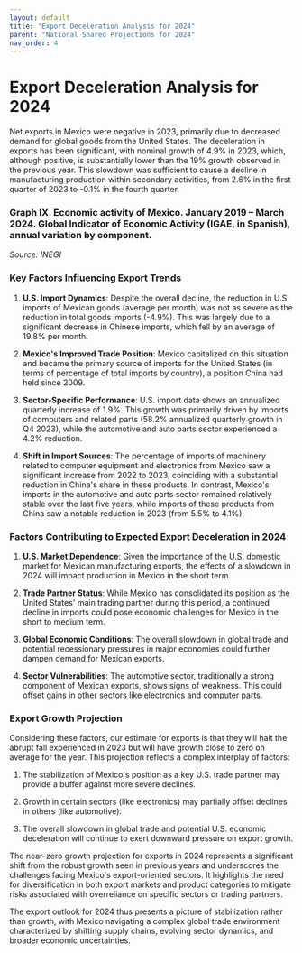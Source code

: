 ```yaml
---
layout: default
title: "Export Deceleration Analysis for 2024"
parent: "National Shared Projections for 2024"
nav_order: 4
---
```


# Export Deceleration Analysis for 2024

Net exports in Mexico were negative in 2023, primarily due to decreased demand for global goods from the United States. The deceleration in exports has been significant, with nominal growth of 4.9% in 2023, which, although positive, is substantially lower than the 19% growth observed in the previous year. This slowdown was sufficient to cause a decline in manufacturing production within secondary activities, from 2.6% in the first quarter of 2023 to -0.1% in the fourth quarter.

### Graph IX. Economic activity of Mexico. January 2019 – March 2024. Global Indicator of Economic Activity (IGAE, in Spanish), annual variation by component.

*Source: INEGI*

### Key Factors Influencing Export Trends

1. **U.S. Import Dynamics**: Despite the overall decline, the reduction in U.S. imports of Mexican goods (average per month) was not as severe as the reduction in total goods imports (-4.9%). This was largely due to a significant decrease in Chinese imports, which fell by an average of 19.8% per month.

2. **Mexico's Improved Trade Position**: Mexico capitalized on this situation and became the primary source of imports for the United States (in terms of percentage of total imports by country), a position China had held since 2009.

3. **Sector-Specific Performance**: U.S. import data shows an annualized quarterly increase of 1.9%. This growth was primarily driven by imports of computers and related parts (58.2% annualized quarterly growth in Q4 2023), while the automotive and auto parts sector experienced a 4.2% reduction.

4. **Shift in Import Sources**: The percentage of imports of machinery related to computer equipment and electronics from Mexico saw a significant increase from 2022 to 2023, coinciding with a substantial reduction in China's share in these products. In contrast, Mexico's imports in the automotive and auto parts sector remained relatively stable over the last five years, while imports of these products from China saw a notable reduction in 2023 (from 5.5% to 4.1%).

### Factors Contributing to Expected Export Deceleration in 2024

1. **U.S. Market Dependence**: Given the importance of the U.S. domestic market for Mexican manufacturing exports, the effects of a slowdown in 2024 will impact production in Mexico in the short term.

2. **Trade Partner Status**: While Mexico has consolidated its position as the United States' main trading partner during this period, a continued decline in imports could pose economic challenges for Mexico in the short to medium term.

3. **Global Economic Conditions**: The overall slowdown in global trade and potential recessionary pressures in major economies could further dampen demand for Mexican exports.

4. **Sector Vulnerabilities**: The automotive sector, traditionally a strong component of Mexican exports, shows signs of weakness. This could offset gains in other sectors like electronics and computer parts.

### Export Growth Projection

Considering these factors, our estimate for exports is that they will halt the abrupt fall experienced in 2023 but will have growth close to zero on average for the year. This projection reflects a complex interplay of factors:

1. The stabilization of Mexico's position as a key U.S. trade partner may provide a buffer against more severe declines.

2. Growth in certain sectors (like electronics) may partially offset declines in others (like automotive).

3. The overall slowdown in global trade and potential U.S. economic deceleration will continue to exert downward pressure on export growth.

The near-zero growth projection for exports in 2024 represents a significant shift from the robust growth seen in previous years and underscores the challenges facing Mexico's export-oriented sectors. It highlights the need for diversification in both export markets and product categories to mitigate risks associated with overreliance on specific sectors or trading partners.

The export outlook for 2024 thus presents a picture of stabilization rather than growth, with Mexico navigating a complex global trade environment characterized by shifting supply chains, evolving sector dynamics, and broader economic uncertainties.
